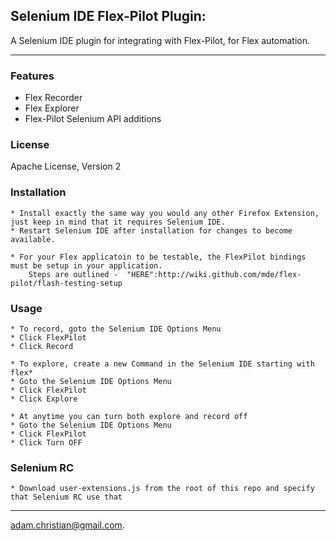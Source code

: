 ## Selenium IDE Flex-Pilot Plugin: 
A Selenium IDE plugin for integrating with Flex-Pilot, for Flex automation.
- - -

### Features

  * Flex Recorder
  * Flex Explorer
  * Flex-Pilot Selenium API additions

### License

Apache License, Version 2

### Installation

	* Install exactly the same way you would any other Firefox Extension, just keep in mind that it requires Selenium IDE.
	* Restart Selenium IDE after installation for changes to become available.
	
	* For your Flex applicatoin to be testable, the FlexPilot bindings must be setup in your application. 
		Steps are outlined -  "HERE":http://wiki.github.com/mde/flex-pilot/flash-testing-setup
### Usage

	* To record, goto the Selenium IDE Options Menu
	* Click FlexPilot
	* Click Record
	
	* To explore, create a new Command in the Selenium IDE starting with flex*
	* Goto the Selenium IDE Options Menu
	* Click FlexPilot
	* Click Explore
	
	* At anytime you can turn both explore and record off
	* Goto the Selenium IDE Options Menu
	* Click FlexPilot
	* Click Turn OFF

### Selenium RC
	* Download user-extensions.js from the root of this repo and specify that Selenium RC use that

- - -
adam.christian@gmail.com.
